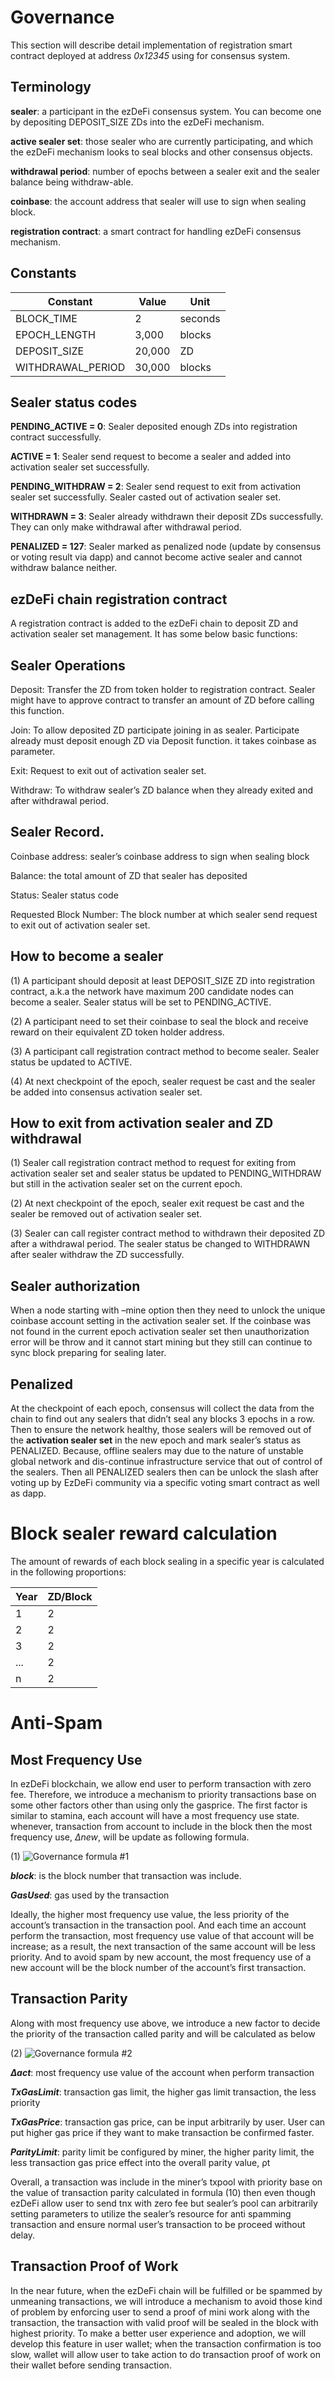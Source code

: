 # Governance

This section will describe detail implementation of registration smart contract deployed at address *0x12345* using for consensus system.

## Terminology

**sealer**: a participant in the ezDeFi consensus system. You can become one by depositing DEPOSIT_SIZE ZDs into the ezDeFi mechanism.

**active sealer set**: those sealer who are currently participating, and which the ezDeFi mechanism looks to seal blocks and other consensus objects.

**withdrawal period**: number of epochs between a sealer exit and the sealer balance being withdraw-able.

**coinbase**: the account address that sealer will use to sign when sealing block.

**registration contract**: a smart contract for handling ezDeFi consensus mechanism.

## Constants

|Constant| Value| Unit|
|----------|---------|----|
|BLOCK_TIME| 2 |seconds|
|EPOCH_LENGTH| 3,000| blocks|
|DEPOSIT_SIZE| 20,000 |ZD|
|WITHDRAWAL_PERIOD| 30,000| blocks|

## Sealer status codes

**PENDING_ACTIVE = 0**: Sealer
deposited enough ZDs into registration contract successfully.

**ACTIVE = 1**: Sealer send request to
become a sealer and added into activation sealer set successfully.

**PENDING_WITHDRAW = 2**:
Sealer send request to exit from activation sealer set successfully. Sealer casted out of activation sealer set.

**WITHDRAWN = 3**: Sealer already
withdrawn their deposit ZDs successfully. They can only make withdrawal after withdrawal period.

**PENALIZED = 127**: Sealer marked
as penalized node (update by consensus or voting result via dapp) and
cannot become active sealer and cannot withdraw balance neither.

## ezDeFi chain registration contract

A registration contract is added to the ezDeFi
chain to deposit ZD and activation sealer
set management. It has some below basic
functions:

## Sealer Operations

Deposit: Transfer the ZD from token holder to registration contract.
Sealer might have to approve contract to transfer an amount of ZD
before calling this function.

Join: To allow deposited ZD participate joining in as sealer. Participate already must deposit enough
ZD via Deposit function. it takes
coinbase as parameter.

Exit: Request to exit out of activation
sealer set.

Withdraw: To withdraw sealer’s ZD
balance when they already exited
and after withdrawal period.

## Sealer Record.

Coinbase address: sealer’s coinbase
address to sign when sealing block

Balance: the total amount of ZD
that sealer has deposited

Status: Sealer status code

Requested Block Number: The
block number at which sealer send
request to exit out of activation
sealer set.

## How to become a sealer

(1) A participant should deposit at least
DEPOSIT_SIZE ZD into registration contract, a.k.a the network have
maximum 200 candidate nodes can
become a sealer. Sealer status will
be set to PENDING_ACTIVE.

(2) A participant need to set their coinbase to seal the block and receive reward on their equivalent ZD token
holder address.

(3) A participant call registration contract method to become sealer.
Sealer status be updated to ACTIVE.

(4) At next checkpoint of the epoch,
sealer request be cast and the sealer
be added into consensus activation
sealer set.

## How to exit from activation sealer and ZD withdrawal

(1) Sealer call registration contract
method to request for exiting
from activation sealer set and
sealer status be updated to PENDING_WITHDRAW but still in the
activation sealer set on the current
epoch.

(2) At next checkpoint of the epoch,
sealer exit request be cast and the
sealer be removed out of activation
sealer set.

(3) Sealer can call register contract
method to withdrawn their deposited ZD after a withdrawal period. The sealer status be changed to
WITHDRAWN after sealer withdraw
the ZD successfully.

## Sealer authorization

When a node
starting with –mine option then they need
to unlock the unique coinbase account setting in the activation sealer set. If the coinbase was not found in the current epoch activation sealer set then unauthorization
error will be throw and it cannot start mining but they still can continue to sync block
preparing for sealing later.

## Penalized 

At the checkpoint of each
epoch, consensus will collect the data from
the chain to find out any sealers that didn’t
seal any blocks 3 epochs in a row. Then
to ensure the network healthy, those sealers will be removed out of the **activation sealer set** in the new epoch and mark
sealer’s status as PENALIZED. Because, offline sealers may due to the nature of unstable global network and dis-continue infrastructure service that out of control of the
sealers. Then all PENALIZED sealers then
can be unlock the slash after voting up by
EzDeFi community via a specific voting smart
contract as well as dapp.

# Block sealer reward calculation

[//]: # (Reward will be added immediately into sealer’s account balance after sealing ablock. The reward for a block is equalto the number of rewards per year dividedby **15,768,000**, the expected number of block within one year) 

The amount of
rewards of each block sealing in a specific
year is calculated in the following proportions:

|Year|  ZD/Block |
|----|--------|
|1 |2| 
|2| 2 |
|3| 2 |
|...| 2|
|n |2|

# Anti-Spam

## Most Frequency Use

In ezDeFi
blockchain, we allow end user to perform
transaction with zero fee. Therefore, we
introduce a mechanism to priority transactions base on some other factors other than
using only the gasprice. The first factor is
similar to stamina, each account will have
a most frequency use state. whenever,
transaction from account to include in the
block then the most frequency use, *∆new*,
will be update as following formula.

(1)
![Governance formula #1](../img/tech-governance1.png "Governance Formula #1")

***block***: is the block number that transaction was include.

***GasUsed***: gas used by the transaction

Ideally, the higher most frequency use
value, the less priority of the account’s transaction in the transaction pool. And each
time an account perform the transaction,
most frequency use value of that account
will be increase; as a result, the next transaction of the same account will be less priority. And to avoid spam by new account, the
most frequency use of a new account will
be the block number of the account’s first
transaction.

## Transaction Parity 

Along with
most frequency use above, we introduce
a new factor to decide the priority of the
transaction called parity and will be calculated as below

(2) 
![Governance formula #2](../img/tech-governance2.png "Governance formula #2")

***∆act***: most frequency use value of
the account when perform transaction

***TxGasLimit***: transaction gas limit,
the higher gas limit transaction, the
less priority

***TxGasPrice***: transaction gas price,
can be input arbitrarily by user.
User can put higher gas price if they
want to make transaction be confirmed faster.

***ParityLimit***: parity limit be configured by miner, the higher parity
limit, the less transaction gas price effect into the overall parity value, ρt

Overall, a transaction was include in the
miner’s txpool with priority base on the
value of transaction parity calculated in formula (10) then even though ezDeFi allow
user to send tnx with zero fee but sealer’s
pool can arbitrarily setting parameters to
utilize the sealer’s resource for anti spamming transaction and ensure normal user’s
transaction to be proceed without delay.

## Transaction Proof of Work

In the
near future, when the ezDeFi chain will be
fulfilled or be spammed by unmeaning transactions, we will introduce a mechanism to
avoid those kind of problem by enforcing
user to send a proof of mini work along with
the transaction, the transaction with valid
proof will be sealed in the block with highest
priority. To make a better user experience
and adoption, we will develop this feature
in user wallet; when the transaction confirmation is too slow, wallet will allow user to
take action to do transaction proof of work
on their wallet before sending transaction.